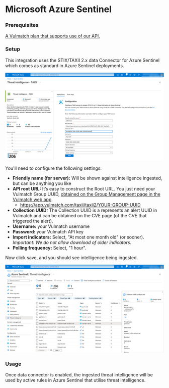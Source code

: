# Microsoft Azure Sentinel

### Prerequisites

[A Vulmatch plan that supports use of our API.](https://www.vulmatch.com/pricing/)

### Setup

This integration uses the STIX/TAXII 2.x data Connector for Azure Sentinel which comes as standard in Azure Sentinel deployments.

![STIX/TAXII 2.x data Connector for Azure Sentinel](../.gitbook/assets/obstracts-azure-taxii-connector-setup.png)

You'll need to configure the following settings:

* **Friendly name (for server):** Will be shown against intelligence ingested, but can be anything you like
* **API root URL:** It’s easy to construct the Root URL. You just need your Vulmatch Group UUID, [obtained on the Group Management page in the Vulmatch web app](https://app.vulmatch.com/user/manage\_group).
  * https://app.vulmatch.com/taxii/taxii2/YOUR-GROUP-UUID
* **Collection UUID:** The Collection UUID is a represents an alert UUID in Vulmatch and can be obtained on the CVE page (of the CVE that triggered the alert).
* **Username:** your Vulmatch username
* **Password:** your Vulmatch API key
* **Import indicators:** Select, "At most one month old" (or sooner). _Important: We do not allow download of older indicators._
* **Polling frequency:** Select, "1 hour".

Now click save, and you should see intelligence being ingested.&#x20;

![Azure Sentinel Threat Intelligence](../.gitbook/assets/obstracts-azure-taxii-threat-intel.png)

### Usage

Once data connector is enabled, the ingested threat intelligence will be used by active rules in Azure Sentinel that utilise threat intelligence.
